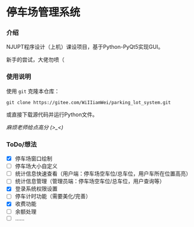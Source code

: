 # 停车场管理系统

### 介绍
NJUPT程序设计（上机）课设项目，基于Python-PyQt5实现GUI。

新手的尝试，大佬勿喷（

### 使用说明
使用 `git` 克隆本仓库：
```
git clone https://gitee.com/WiIIiamWei/parking_lot_system.git
```
或直接下载源代码并运行Python文件。

*麻烦老师给点高分 (>_<)*

### ToDo/想法

- [X] 停车场窗口绘制
- [ ] 停车场大小自定义
- [ ] 统计信息快速查看（用户端：停车场空车位/总车位，用户车所在位置高亮）
- [ ] 统计信息管理（管理员端：停车场空车位/总车位，用户查询等）
- [X] 登录系统权限设置
- [ ] 停车计时功能（需要美化/完善）
- [X] 收费功能
- [ ] 余额处理
- [ ] ……
